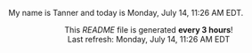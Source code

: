 My name is Tanner and today is Monday, July 14, 11:26 AM EDT.

<p align="center">This <i>README</i> file is generated <b>every 3 hours</b>!</br>Last refresh: Monday, July 14, 11:26 AM EDT<br /></p>
